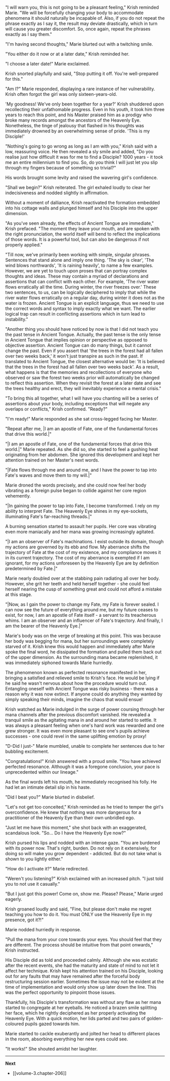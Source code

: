 
"I will warn you, this is not going to be a pleasant feeling," Krish reminded Marie. "We will be forcefully changing your body to accommodate phenomena it should naturally be incapable of. Also, if you do not repeat the phrase exactly as I say it, the result may deviate drastically, which in turn will cause you greater discomfort. So, once again, repeat the phrases exactly as I say them."

"I'm having second thoughts," Marie blurted out with a twitching smile.

"You either do it now or at a later date," Krish reminded her.

"I choose a later date!" Marie exclaimed.

Krish snorted playfully and said, "Stop putting it off. You're well-prepared for this."

"Am I?" Marie responded, displaying a rare instance of her vulnerability. Krish often forgot the girl was only sixteen-years-old.

'My goodness! We've only been together for a year?' Krish shuddered upon recollecting their unfathomable progress. Even in his youth, it took him three years to reach this point, and his Master praised him as a prodigy who broke many records amongst the ancestors of the Heavenly Eye. Nonetheless, the tinge of jealousy that flashed in his thoughts was immediately drowned by an overwhelming sense of pride. 'This is my Disciple!'

"Nothing's going to go wrong as long as I am with you," Krish said with a low, reassuring voice. He then revealed a sly smile and added, "Do you realise just how difficult it was for me to find a Disciple? 1000 years - it took me an entire millennium to find you. So, do you think I will just let you slip through my fingers because of something so trivial?"

His words brought some levity and raised the wavering girl's confidence.

"Shall we begin?" Krish reiterated. The girl exhaled loudly to clear her indecisiveness and nodded slightly in affirmation.

Without a moment of dalliance, Krish reactivated the formation embedded into his cottage walls and plunged himself and his Disciple into the upper dimension.

"As you've seen already, the effects of Ancient Tongue are immediate," Krish prefaced. "The moment they leave your mouth, and are spoken with the right pronunciation, the world itself will bend to reflect the implications of those words. It is a powerful tool, but can also be dangerous if not properly applied."

"Till now, we've primarily been working with simple, singular phrases. Sentences that stand alone and imply one thing. 'The sky is clear', 'The wind blows northwards', 'It is raining heavily', to name a few examples. However, we are yet to touch upon proses that can portray complex thoughts and ideas. These may contain a myriad of declarations and assertions that can conflict with each other. For example, 'The river water flows erratically all the time. During winter, the river freezes over.' These two sentences, to us, can be logically deciphered to imply that while the river water flows erratically on a regular day, during winter it does not as the water is frozen. Ancient Tongue is an explicit language, thus we need to use the correct words and syntax to imply exactly what we want. The earlier logical trap can result in conflicting assertions which in turn lead to instability."

"Another thing you should have noticed by now is that I did not teach you the past tense in Ancient Tongue. Actually, the past tense is the only tense in Ancient Tongue that implies opinion or perspective as opposed to objective assertion. Ancient Tongue can do many things, but it cannot change the past. Even if you assert that 'the trees in the forest had all fallen over two weeks back,' it won't just transpire as such in the past. If translated to Ancient Tongue, the closest alternative would be: 'It is believed that the trees in the forest had all fallen over two weeks back'. As a result, what happens is that the memories and recollections of everyone who observed or saw the forest two weeks prior will automatically be changed to reflect this assertion. When they revisit the forest at a later date and see the trees healthy and erect, they will inevitably experience a mental crisis."

"To bring this all together, what I will have you chanting will be a series of assertions about your body, including exceptions that will negate any overlaps or conflicts," Krish confirmed. "Ready?"

"I'm ready!" Marie responded as she sat cross-legged facing her Master.

"Repeat after me, |I am an apostle of Fate, one of the fundamental forces that drive this world.|"

"|I am an apostle of Fate, one of the fundamental forces that drive this world.|" Marie repeated. As she did so, she started to feel a gushing heat originating from her abdomen. She ignored this development and kept her attention trained on her Master's next words.

"|Fate flows through me and around me, and I have the power to tap into Fate's waves and move them to my will.|"

Marie droned the words precisely, and she could now feel her body vibrating as a foreign pulse began to collide against her core region vehemently.

"|In gaining the power to tap into Fate, I become transformed. I rely on my ability to interpret Fate. The Heavenly Eye shines in my eye-sockets, illuminating Fate's far-reaching threads.|"

A burning sensation started to assault her pupils. Her core was vibrating even more maniacally and her mana was growing increasingly agitated.

"|I am an observer of Fate's machinations. I exist outside its domain, though my actions are governed by its ebb and flow. My aberrance shifts the trajectory of Fate at the cost of my existence, and my compliance moves it in its current trajectory. The cost of my aberrance is exempted if I am ignorant, for my actions unforeseen by the Heavenly Eye are by definition predetermined by Fate.|"

Marie nearly doubled over at the stabbing pain radiating all over her body. However, she grit her teeth and held herself together - she could feel herself nearing the cusp of something great and could not afford a mistake at this stage.

"|Now, as I gain the power to change my Fate, my Fate is forever sealed. I can now see the future of everything around me, but my future ceases to exist, for now, I am an apostle of Fate itself - a servant to its treacherous whims. I am an observer and an influencer of Fate's trajectory. And finally, I am the bearer of the Heavenly Eye.|"

Marie's body was on the verge of breaking at this point. This was because her body was begging for mana, but her surroundings were completely starved of it. Krish knew this would happen and immediately after Marie spoke the final word, he dissipated the formation and pulled them back out of the upper dimension. As the surrounding mana became replenished, it was immediately siphoned towards Marie hurriedly.

The phenomenon known as perfected resonance manifested in her, bringing a satisfied and relieved smile to Krish's face. He would be lying if he said he wasn't nervous about how the procedure would turn out. Entangling oneself with Ancient Tongue was risky business - there was a reason why it was now extinct. If anyone could do anything they wanted by simply speaking their minds, imagine the chaos that would ensue! 

Krish watched as Marie indulged in the surge of power coursing through her mana channels after the previous discomfort vanished. He revealed a tranquil smile as the agitating mana in and around her started to settle. It was always a pleasant feeling when one's hard work was rewarded and one grew stronger. It was even more pleasant to see one's pupils achieve successes - one could revel in the same uplifting emotion by proxy!

"D-Did I just-" Marie mumbled, unable to complete her sentences due to her bubbling excitement.

"Congratulations!" Krish answered with a proud smile. "You have achieved perfected resonance. Although it was a foregone conclusion, your pace is unprecedented within our lineage."

As the final words left his mouth, he immediately recognised his folly. He had let an intimate detail slip in his haste. 

"Did I beat you?" Marie blurted in disbelief.

"Let's not get too conceited," Krish reminded as he tried to temper the girl's overconfidence. He knew that nothing was more dangerous for a practitioner of the Heavenly Eye than their own unbridled ego.

"Just let me have this moment," she shot back with an exaggerated, scandalous look. "So... Do I have the Heavenly Eye now?"

Krish pursed his lips and nodded with an intense gaze. "You are burdened with its power now. That's right, burden. Do not rely on it extensively, for doing so will make you grow dependent - addicted. But do not take what is shown to you lightly either."

"How do I activate it?" Marie redirected.

"Weren't you listening?" Krish exclaimed with an increased pitch. "I just told you to not use it casually."

"But I just got this power! Come on, show me. Please? Please," Marie urged eagerly.

Krish groaned loudly and said, "Fine, but please don't make me regret teaching you how to do it. You must ONLY use the Heavenly Eye in my presence, got it?!"

Marie nodded hurriedly in response.

"Pull the mana from your core towards your eyes. You should feel that they are different. The process should be intuitive from that point onwards," Krish instructed.

His Disciple did as told and proceeded calmly. Although she was ecstatic after the recent events, she had the maturity and state of mind to not let it affect her technique. Krish kept his attention trained on his Disciple, looking out for any faults that may have remained after the forceful body restructuring session earlier. Sometimes the issue may not be evident at the time of implementation and would only show up later down the line. This was the perfect opportunity to pinpoint those issues.

Thankfully, his Disciple's transformation was without any flaw as her mana started to congregate at her eyeballs. He noticed a brazen smile splitting her face, which he rightly deciphered as her properly activating the Heavenly Eye. With a quick motion, her lids parted and two pairs of golden-coloured pupils gazed towards him.

Marie started to cackle exuberantly and jolted her head to different places in the room, absorbing everything her new eyes could see.

"It works!" She shouted amidst her laughter.

____

**Next**
* [[volume-3.chapter-206]]